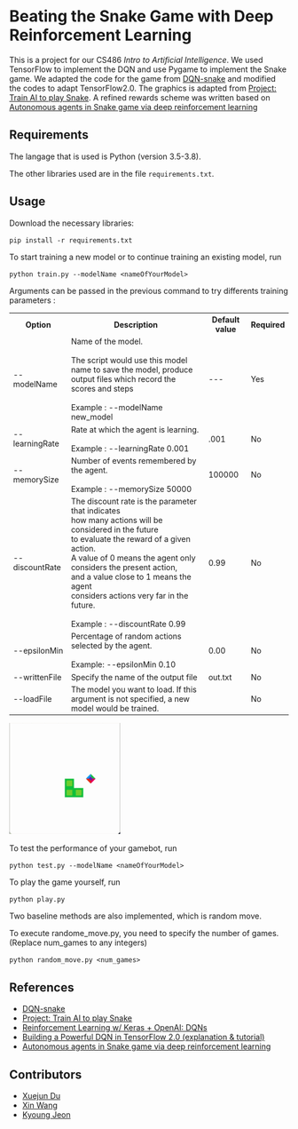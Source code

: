 # Beating the Snake Game with Deep Reinforcement Learning

This is a project for our CS486 *Intro to Artificial Intelligence*.
We used TensorFlow to implement the DQN and use Pygame to implement the Snake game.
We adapted the code for the game from [DQN-snake](https://github.com/benjamin-dupuis/DQN-snake) and modified the codes to adapt TensorFlow2.0.
The graphics is adapted from [Project: Train AI to play Snake](https://github.com/maurock/snake-ga).
A refined rewards scheme was written based on [Autonomous agents in Snake game via deep reinforcement learning](https://ieeexplore.ieee.org/document/8460004)

## Requirements

The langage that is used is Python (version 3.5-3.8).

The other libraries used are in the file ```requirements.txt```.

## Usage

Download the necessary libraries:

```
pip install -r requirements.txt
```

To start training a new model or to continue training an existing model, run
```
python train.py --modelName <nameOfYourModel>
```

Arguments can be passed in the previous command to try differents training parameters :

<table>
  <tr>
    <th>Option</th>
    <th>Description</th>
    <th>Default value</th>
    <th>Required</th>
  </tr>
  <tr>
    <td>--modelName</td>
    <td>Name of the model.<br><br>The script would use this model name to save the model, produce output files which record the scores and steps<br><br>Example : --modelName new_model </td>
    <td>---</td>
    <td>Yes</td>
  </tr>
  <tr>
    <td>--learningRate</td>
    <td>Rate at which the agent is learning.<br><br>Example : --learningRate 0.001</td>
    <td>.001</td>
    <td>No</td>
  </tr>
  <tr>
    <td>--memorySize</td>
    <td>Number of events remembered by the agent.<br><br>Example : --memorySize 50000</td>
    <td>100000</td>
    <td>No</td>
  </tr>
  <tr>
    <td>--discountRate</td>
    <td>The discount rate is the<span style="font-weight:bold"> </span>parameter that indicates<br>how<span style="font-weight:bold"> </span>many actions will be considered in the future <br>to evaluate the reward of a given action.  <br>A value of 0 means the agent only <br>considers the present action,<br>and a value close to 1 means the agent<br>considers actions very far in the future.<br><br>Example : --discountRate 0.99</td>
    <td>0.99</td>
    <td>No</td>
  </tr>
  <tr>
    <td>--epsilonMin</td>
    <td>Percentage of random actions selected by the agent.<br><br>Example: --epsilonMin 0.10</td>
    <td>0.00</td>
    <td>No</td>
  </tr>
  <tr>
    <td>--writtenFile</td>
    <td>Specify the name of the output file</td>
    <td>out.txt</td>
    <td>No</td>
  </tr>
  <tr>
    <td>--loadFile</td>
    <td>The model you want to load. If this argument is not specified, a new model would be trained.</td>
    <td></td>
    <td>No</td>
  </tr>
</table>


![](images/demo.gif)

To test the performance of your gamebot, run
```
python test.py --modelName <nameOfYourModel>
```

To play the game yourself, run
```
python play.py
```

Two baseline methods are also implemented, which is random move.

To execute randome_move.py, you need to specify the number of games.
(Replace num_games to any integers)
```
python random_move.py <num_games>
```


## References

- [DQN-snake](https://github.com/benjamin-dupuis/DQN-snake)
- [Project: Train AI to play Snake](https://github.com/maurock/snake-ga)
- [Reinforcement Learning w/ Keras + OpenAI: DQNs](https://towardsdatascience.com/reinforcement-learning-w-keras-openai-dqns-1eed3a5338c)
- [Building a Powerful DQN in TensorFlow 2.0 (explanation & tutorial)](https://medium.com/analytics-vidhya/building-a-powerful-dqn-in-tensorflow-2-0-explanation-tutorial-d48ea8f3177a)
- [Autonomous agents in Snake game via deep reinforcement learning](https://ieeexplore.ieee.org/document/8460004)

## Contributors

- [Xuejun Du](https://git.uwaterloo.ca/x58du)
- [Xin Wang](https://git.uwaterloo.ca/x772wang)
- [Kyoung Jeon](https://git.uwaterloo.ca/kjjeon)
